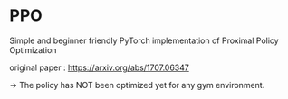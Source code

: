 # PPO
Simple and beginner friendly PyTorch implementation of Proximal Policy Optimization

original paper : https://arxiv.org/abs/1707.06347

-> The policy has NOT been optimized yet for any gym environment.
